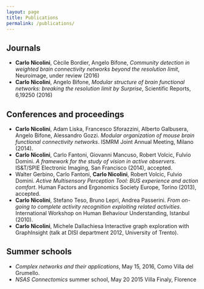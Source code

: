 ```yaml
---
layout: page
title: Publications
permalink: /publications/
---
```


Journals
--------

- **Carlo Nicolini**, Cècile Bordier, Angelo Bifone, *Community detection in weighted brain connectivity networks beyond the resolution limit*, Neuroimage, under review (2016) 
- **Carlo Nicolini**, Angelo Bifone, *Modular structure of brain functional networks: breaking the resolution limit by Surprise*, Scientific Reports, 6,19250 (2016) 

Conferences and proceedings
---------------------------

- **Carlo Nicolini**, Adam Liska, Francesco Sforazzini, Alberto Galbusera, Angelo Bifone, Alessandro Gozzi. *Modular organization of mouse brain functional connectivity networks*. ISMRM Joint Annual Meeting, Milano (2014).
- **Carlo Nicolini**, Carlo Fantoni, Giovanni Mancuso, Robert Volcic, Fulvio Domini. *A framework for the study of vision in active observers*. IS\&T/SPIE Electronic Imaging, San Francisco (2014), accepted.  
- Walter Gerbino, Carlo Fantoni, **Carlo Nicolini**, Robert Volcic, Fulvio Domini. *Active Multisensory Perception Tool: BUS experience and action comfort*. Human Factors and Ergonomics Society Europe, Torino (2013), accepted.  
- **Carlo Nicolini**, Stefano Teso, Bruno Lepri, Andrea Passerini. *From on-going to complete activity recognition exploiting related activities*. International Workshop on Human Behaviour Understanding, Istanbul (2010).  
- **Carlo Nicolini**, Michele Dallachiesa Interactive graph exploration with GraphInsight (talk at DISI department 2012, University of Trento).

Summer schools
---------------

- *Complex networks and their applications*, May 15, 2016, Como Villa del Grumello.
- *NSAS Connectomics* summer school, May 20 2015 Villa Finaly, Florence